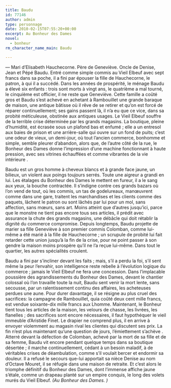 ```yaml
---
title: Baudu
id: 77146
author: admin
type: personnage
date: 2010-02-15T07:55:20+00:00
excerpt: Au Bonheur des Dames
novel:
  - bonheur
rm_character_name_main: Baudu

---
```

— Mari d&rsquo;Elisabeth Hauchecorne. Père de Geneviève. Oncle de Denise, Jean et Pépé Baudu. Entré comme simple commis au Vieil Elbeuf avec sept francs dans sa poche, il a fini par épouser la fille de Hauchecorne, le patron, à qui il a succédé. Dans les années de prospérité, le ménage Baudu a élevé six enfants : trois sont morts à vingt ans, le quatrième a mal tourné, le cinquième est officier, il ne reste que Geneviève. Cette famille a coûté gros et Baudu s&rsquo;est achevé en achetant à Rambouillet une grande baraque de maison, une antique bâtisse où il rêve de se retirer et qu&rsquo;on est forcé de réparer continuellement; ses gains passent là, il n&rsquo;a eu que ce vice, dans sa probité méticuleuse, obstinée aux antiques usages. Le Vieil Elbeuf souffre de la terrible crise déterminée par les grands magasins. La boutique, pleine d&rsquo;humidité, est écrasée sous un plafond bas et enfumé ; elle a un entresol aux baies de prison et une arrière-salle qui ouvre sur un fond de puits; c&rsquo;est une odeur de vieux, un demi-jour, où tout l&rsquo;ancien commerce, bonhomme et simple, semble pleurer d&rsquo;abandon, alors que, de l&rsquo;autre côté de la rue, le Bonheur des Dames donne l&rsquo;impression d&rsquo;une machine fonctionnant à haute pression, avec ses vitrines échauffées et comme vibrantes de la vie intérieure .

Baudu est un gros homme à cheveux blancs et à grande face jaune, un bilieux, un violent aux poings toujours serrés. Toute une aigreur a grandi en lui. Les étalages du Bonheur des Dames le mettent en fureur, il a le sang aux yeux, la bouche contractée. Il s&rsquo;indigne contre ces grands bazars où l&rsquo;on vend de tout, où les commis, un tas de godelureaux, manœuvrent comme dans une gare, traitent les marchandises et les clients comme des paquets, lâchent le patron ou sont lâchés par lui pour un mol, sans affection, sans mœurs, sans art. Moins atteint que d&rsquo;autres jusqu&rsquo;ici, parce que le monstre ne tient pas encore tous ses articles, il prédit avec assurance la chute des grands magasins, une débâcle qui doit rétablir la dignité du commerce compromise. Depuis longtemps, Baudu projette de marier sa fille Geneviève à son premier commis Colomban, comme lui-même a été marié à la fille de Hauchecorne ; un scrupule de probité lui fait retarder cette union jusqu&rsquo;à la fin de la crise, pour ne point passer à son gendre la maison moins prospère qu&rsquo;il ne l&rsquo;a reçue lui-même. Dans tout le quartier, les autres spécialités croulent.

Baudu a fini par s&rsquo;incliner devant les faits ; mais, s&rsquo;il a perdu la foi, s&rsquo;il sent même la peur l&rsquo;envahir, son intelligence reste rebelle à l&rsquo;évolution logique du commerce ; jamais le Vieil Elbeuf ne fera une concession. Dans l&rsquo;implacable poussière des agrandissements du Bonheur des Dames, devant le chantier colossal où l&rsquo;on travaille toute la nuit, Baudu sent venir la mort lente, sans secousse, par un ralentissement continu des affaires, les acheteuses perdues une aune. Pour durer davantage, il se résigne au plus cruel des sacrifices: la campagne de Rambouillet, quia coûté deux cent mille francs, est vendue soixante-dix mille francs aux Lhomme. Maintenant, le Bonheur tient tous les articles de la maison, les velours de chasse, les livrées, les flanelles ; des sacrifices sont encore nécessaires, il faut hypothéquer le vieil immeuble d&rsquo;Aristide Finet. Le drapier ne comprend plus, il en arrive à envoyer violemment au magasin rival les clientes qui discutent ses prix. La fin n&rsquo;est plus maintenant qu&rsquo;une question de jours, l&rsquo;émiettement s&rsquo;achève . Atterré devant la défection de Colomban, achevé par la mort de sa fille et de sa femme, Baudu vit encore pendant quelque temps dans sa boutique désertée ; il marche continuellement, cédant à un besoin maladif, à de véritables crises de déambulation, comme s&rsquo;il voulait bercer et endormir sa douleur. Il a refusé le secours que-lui apportait sa nièce Denise au nom d&rsquo;Octave Mouret, il se réfugie dans une maison de retraite. Et c&rsquo;est alors le triomphe définitif du Bonheur des Dames, dont l&rsquo;immense affiche jaune s&rsquo;étale, comme un drapeau planté sur un empire conquis, le long des volets murés du Vieil Elbeuf. _(Au Bonheur des Dames. )_